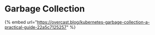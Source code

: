 # Garbage Collection

{% embed url="https://overcast.blog/kubernetes-garbage-collection-a-practical-guide-22a5c7125257" %}

